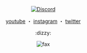 <p align="center">  
  <img src="https://cdn.discordapp.com/attachments/631162287968747550/762808835546808360/line.gif" alt="fax" width="1000" height="1">
</p>
<p align="center">

  </p>
  <p align="center">
<a href="https://discord.gg/jDnQNEQDB9"><img src="https://img.shields.io/static/v1?logo=discord&label=&message=Discord&color=36393f&style=flat-square" alt="Discord">
  </p>
  
  <p align="center">
    <a href="https://www.youtube.com/channel/UCHdRmE51aGWtoFQgmxQriVw">youtube</a>
   ・    
   <a href="https://instagram.com/doublekilling">instagram</a>
   ・
   <a href="https://twitter.com/doublekilling">twitter</a>
</p>

<p align="center">
    	:dizzy:
  
<p align="center">  
  <img src="https://cdn.discordapp.com/attachments/793783400757592065/815459318912385064/30815D69-0B4A-4A90-AE03-E1261C9C696B.jpeg" alt="fax">
</p>

<p align="center">  
  <img src="https://cdn.discordapp.com/attachments/631162287968747550/762808835546808360/line.gif" alt="fax" width="1000" height="1">
</p>
